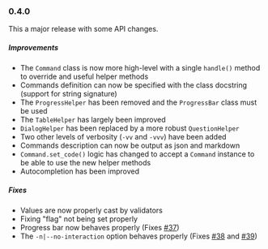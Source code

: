 ### 0.4.0

This a major release with some API changes.

##### Improvements

- The `Command` class is now more high-level with a single `handle()` method to override and useful helper methods
- Commands definition can now be specified with the class docstring (support for string signature)
- The ``ProgressHelper`` has been removed and the ``ProgressBar`` class must be used
- The `TableHelper` has largely been improved
- `DialogHelper` has been replaced by a more robust `QuestionHelper`
- Two other levels of verbosity (`-vv` and `-vvv`) have been added
- Commands description can now be output as json and markdown
- `Command.set_code()` logic has changed to accept a `Command` instance to be able to use the new helper methods
- Autocompletion has been improved


##### Fixes

* Values are now properly cast by validators
* Fixing "flag" not being set properly
* Progress bar now behaves properly (Fixes [#37](https://github.com/sdispater/cleo/issues/37))
* The `-n|--no-interaction` option behaves properly (Fixes [#38](https://github.com/sdispater/cleo/issues/39) and [#39](https://github.com/sdispater/cleo/issues/39))

